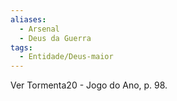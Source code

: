 ```yaml
---
aliases:
  - Arsenal
  - Deus da Guerra
tags:
  - Entidade/Deus-maior
---
```

Ver Tormenta20 - Jogo do Ano, p. 98.
